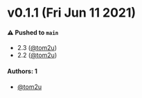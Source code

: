 # v0.1.1 (Fri Jun 11 2021)

#### ⚠️ Pushed to `main`

- 2.3 ([@tom2u](https://github.com/tom2u))
- 2.2 ([@tom2u](https://github.com/tom2u))

#### Authors: 1

- [@tom2u](https://github.com/tom2u)
